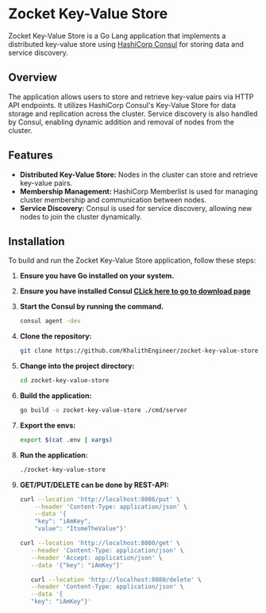 # Zocket Key-Value Store

Zocket Key-Value Store is a Go Lang application that implements a distributed key-value store using [HashiCorp Consul](https://developer.hashicorp.com/consul/docs) for storing data and service discovery.

## Overview

The application allows users to store and retrieve key-value pairs via HTTP API endpoints. It utilizes HashiCorp Consul's Key-Value Store for data storage and replication across the cluster. Service discovery is also handled by Consul, enabling dynamic addition and removal of nodes from the cluster.

## Features

- **Distributed Key-Value Store:** Nodes in the cluster can store and retrieve key-value pairs.
- **Membership Management:** HashiCorp Memberlist is used for managing cluster membership and communication between nodes.
- **Service Discovery:** Consul is used for service discovery, allowing new nodes to join the cluster dynamically.

## Installation

To build and run the Zocket Key-Value Store application, follow these steps:

1. **Ensure you have Go installed on your system.**
2. **Ensure you have installed Consul [CLick here to go to download page](https://developer.hashicorp.com/consul/install)**
3. **Start the Consul by running the command.** 
     ```bash
     consul agent -dev
     ```
4. **Clone the repository:**

   ```bash
   git clone https://github.com/KhalithEngineer/zocket-key-value-store
   ```
5. **Change into the project directory:**

    ```bash
    cd zocket-key-value-store
    ```

6. **Build the application:**

    ```bash
    go build -o zocket-key-value-store ./cmd/server
    ```
8. **Export the envs:**

    ```bash
    export $(cat .env | xargs)
    ```

7. **Run the application:**

    ```bash
    ./zocket-key-value-store
    ```
8. **GET/PUT/DELETE can be done by REST-API:**

    ```bash
    curl --location 'http://localhost:8086/put' \
        --header 'Content-Type: application/json' \
        --data '{
        "key": "iAmKey",
        "value": "ItsmeTheValue"}'
    ```
     ```bash
    curl --location 'http://localhost:8080/get' \
        --header 'Content-Type: application/json' \
        --header 'Accept: application/json' \
        --data '{"key": "iAmKey"}'
    ```
     ```bash
        curl --location 'http://localhost:8080/delete' \
        --header 'Content-Type: application/json' \
        --data '{
        "key": "iAmKey"}'
    ```